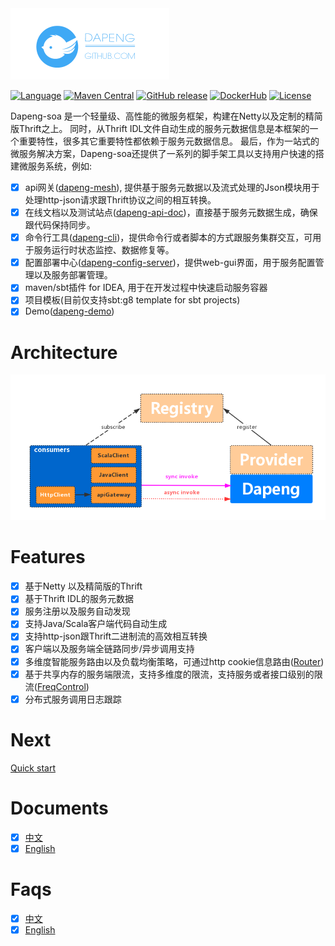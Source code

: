 <img width="254" src="https://github.com/dapeng-soa/documents/blob/master/images/dapeng-logo/%E5%A4%A7%E9%B9%8Flogo-03.png" alt="dapeng-soa" title="dapeng-soa"/>

[![Language](https://img.shields.io/badge/language-Java-orange.svg)](https://www.oracle.com)
[![Maven Central](https://maven-badges.herokuapp.com/maven-central/com.github.dapeng-soa/dapeng-parent/badge.svg)](https://search.maven.org/search?q=com.github.dapeng-soa)
[![GitHub release](https://img.shields.io/github/release/dapeng-soa/dapeng-soa.svg)](https://github.com/dapeng-soa/dapeng-soa/releases)
[![DockerHub](https://img.shields.io/badge/docker-dapengsoa-yellow.svg)](https://hub.docker.com/r/dapengsoa/dapeng-container/)
[![License](https://img.shields.io/badge/license-Apache%202-4EB1BA.svg)](https://www.apache.org/licenses/LICENSE-2.0.html)


Dapeng-soa 是一个轻量级、高性能的微服务框架，构建在Netty以及定制的精简版Thrift之上。 同时，从Thrift IDL文件自动生成的服务元数据信息是本框架的一个重要特性，很多其它重要特性都依赖于服务元数据信息。 最后，作为一站式的微服务解决方案，Dapeng-soa还提供了一系列的脚手架工具以支持用户快速的搭建微服务系统，例如:
- [x] api网关([dapeng-mesh](https://github.com/dapeng-soa/dapeng-mesh)), 提供基于服务元数据以及流式处理的Json模块用于处理http-json请求跟Thrift协议之间的相互转换。
- [x] 在线文档以及测试站点([dapeng-api-doc](https://github.com/dapeng-soa/dapeng-api-doc))，直接基于服务元数据生成，确保跟代码保持同步。
- [x] 命令行工具([dapeng-cli](https://github.com/dapeng-soa/dapeng-cli))，提供命令行或者脚本的方式跟服务集群交互，可用于服务运行时状态监控、数据修复等。
- [x] 配置部署中心([dapeng-config-server](https://github.com/dapeng-soa/dapeng-config-server))，提供web-gui界面，用于服务配置管理以及服务部署管理。
- [x] maven/sbt插件 for IDEA, 用于在开发过程中快速启动服务容器 
- [x] 项目模板(目前仅支持sbt:g8 template for sbt projects)
- [x] Demo([dapeng-demo](http://demo.dapeng-soa.tech))

# Architecture
<p align="center">
<img src="https://github.com/dapeng-soa/documents/blob/master/images/dapeng-architecture.png" alt="dapeng-soa" title="dapeng-soa"/>
</p>

# Features
- [x] 基于Netty 以及精简版的Thrift 
- [x] 基于Thrift IDL的服务元数据
- [x] 服务注册以及服务自动发现
- [x] 支持Java/Scala客户端代码自动生成
- [x] 支持http-json跟Thrift二进制流的高效相互转换
- [x] 客户端以及服务端全链路同步/异步调用支持
- [x] 多维度智能服务路由以及负载均衡策略，可通过http cookie信息路由([Router](https://github.com/dapeng-soa/dapeng-soa/wiki/Dapeng-Service-Route%EF%BC%88%E6%9C%8D%E5%8A%A1%E8%B7%AF%E7%94%B1%E6%96%B9%E6%A1%88%EF%BC%89))
- [x] 基于共享内存的服务端限流，支持多维度的限流，支持服务或者接口级别的限流([FreqControl](https://github.com/dapeng-soa/dapeng-soa/wiki/DapengFreqControl))
- [x] 分布式服务调用日志跟踪

# Next
[Quick start](https://github.com/dapeng-soa/dapeng-soa/blob/master/quickstart.md)

# Documents
- [x] [中文](https://github.com/dapeng-soa/dapeng-soa/blob/master/README.md)
- [x] [English](https://github.com/dapeng-soa/dapeng-soa/blob/master/README_en.md)

# Faqs
- [x] [中文](https://github.com/dapeng-soa/dapeng-soa/blob/master/faqs.md)
- [x] [English](https://github.com/dapeng-soa/dapeng-soa/blob/master/faqs_en.md)
